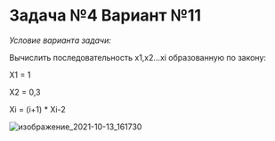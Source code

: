 # Задача №4 Вариант №11

_Условие варианта задачи:_

Вычислить последовательность x1,x2...xi образованную по закону:

X1 = 1    

X2 = 0,3

Xi = (i+1) * Xi-2

![изображение_2021-10-13_161730](https://user-images.githubusercontent.com/90501362/137140231-50b17b98-3988-4706-a710-92a58ca3854b.png)


